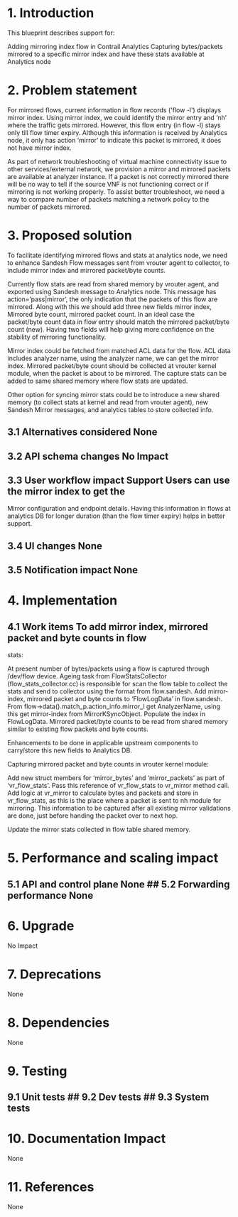 # 1. Introduction
This blueprint describes support for:

Adding mirroring index flow in Contrail Analytics Capturing bytes/packets
mirrored to a specific mirror index and have these stats available at Analytics
node

# 2. Problem statement
For mirrored flows, current information in flow records ('flow -l') displays
mirror index. Using mirror index, we could identify the mirror entry and ‘nh’
where the traffic gets mirrored. However, this flow entry (in flow -l) stays
only till flow timer expiry. Although this information is received by Analytics
node, it only has action ‘mirror’ to indicate this packet is mirrored, it does
not have mirror index.

As part of network troubleshooting of virtual machine connectivity issue to
other services/external network, we provision a mirror and mirrored packets are
available at analyzer instance. If a packet is not correctly mirrored there will
be no way to tell if the source VNF is not functioning correct or if mirroring
is not working properly. To assist better troubleshoot, we need a way to compare
number of packets matching a network policy to the number of packets mirrored.

# 3. Proposed solution

To facilitate identifying mirrored flows and stats at analytics node, we need to
enhance Sandesh Flow messages sent from vrouter agent to collector, to include
mirror index and mirrored packet/byte counts.

Currently flow stats are read from shared memory by vrouter agent, and exported
using Sandesh message to Analytics node. This message has action=’pass|mirror’,
the only indication that the packets of this flow are mirrored. Along with this
we should add three new fields mirror index, Mirrored byte count, mirrored
packet count. In an ideal case the packet/byte count data in flow entry should
match the mirrored packet/byte count (new). Having two fields will help giving
more confidence on the stability of mirroring functionality.

Mirror index could be fetched from matched ACL data for the flow. ACL data
includes analyzer name, using the analyzer name, we can get the mirror index.
Mirrored packet/byte count should be collected at vrouter kernel module, when
the packet is about to be mirrored. The capture stats can be added to same
shared memory where flow stats are updated.

Other option for syncing mirror stats could be to introduce a new shared memory
(to collect stats at kernel and read from vrouter agent), new Sandesh Mirror
messages, and analytics tables to store collected info.

## 3.1 Alternatives considered None

## 3.2 API schema changes No Impact

## 3.3 User workflow impact Support Users can use the mirror index to get the
Mirror configuration and endpoint details. Having this information in flows at
analytics DB for longer duration (than the flow timer expiry) helps in better
support.

## 3.4 UI changes None

## 3.5 Notification impact None


# 4. Implementation
## 4.1 Work items To add mirror index, mirrored packet and byte counts in flow
stats:

At present number of bytes/packets using a flow is captured through /dev/flow
device. Ageing task from FlowStatsCollector (flow_stats_collector.cc) is
responsible for scan the flow table to collect the stats and send to collector
using the format from flow.sandesh. Add mirror-index, mirrored packet and byte
counts to ‘FlowLogData’ in flow.sandesh. From
flow->data().match_p.action_info.mirror_l get AnalyzerName, using this get
mirror-index from MirrorKSyncObject. Populate the index in FlowLogData. Mirrored
packet/byte counts to be read from shared memory similar to existing flow
packets and byte counts.

Enhancements to be done in applicable upstream components to carry/store this
new fields to Analytics DB.

Capturing mirrored packet and byte counts in vrouter kernel module:

Add new struct members for ‘mirror_bytes’ and ‘mirror_packets’ as part of
‘vr_flow_stats’. Pass this reference of vr_flow_stats to vr_mirror method call.
Add logic at vr_mirror to calculate bytes and packets and store in
vr_flow_stats, as this is the place where a packet is sent to nh module for
mirroring. This information to be captured after all existing mirror validations
are done, just before handing the packet over to next hop.

Update the mirror stats collected in flow table shared memory.

# 5. Performance and scaling impact
## 5.1 API and control plane None ## 5.2 Forwarding performance None

# 6. Upgrade
No Impact

# 7. Deprecations
None

# 8. Dependencies
None

# 9. Testing
## 9.1 Unit tests ## 9.2 Dev tests ## 9.3 System tests

# 10. Documentation Impact
None

# 11. References
None
